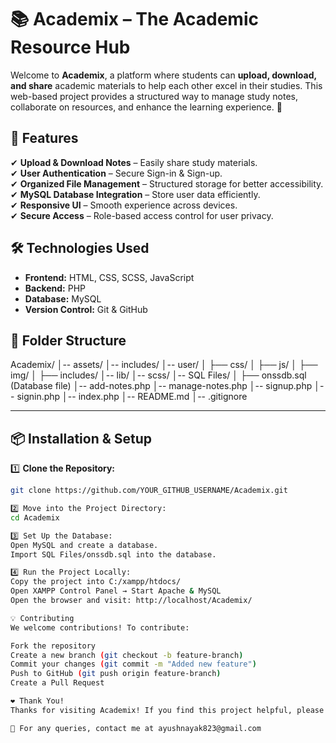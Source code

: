 # 📚 Academix – The Academic Resource Hub

Welcome to **Academix**, a platform where students can **upload, download, and share** academic materials to help each other excel in their studies. This web-based project provides a structured way to manage study notes, collaborate on resources, and enhance the learning experience. 🚀

## 🌟 Features
✔ **Upload & Download Notes** – Easily share study materials.  
✔ **User Authentication** – Secure Sign-in & Sign-up.  
✔ **Organized File Management** – Structured storage for better accessibility.  
✔ **MySQL Database Integration** – Store user data efficiently.  
✔ **Responsive UI** – Smooth experience across devices.  
✔ **Secure Access** – Role-based access control for user privacy.  

## 🛠️ Technologies Used

- **Frontend:** HTML, CSS, SCSS, JavaScript  
- **Backend:** PHP  
- **Database:** MySQL  
- **Version Control:** Git & GitHub  

## 📂 Folder Structure

Academix/ │-- assets/
│-- includes/
│-- user/
│ ├── css/
│ ├── js/
│ ├── img/
│ ├── includes/
│-- lib/
│-- scss/
│-- SQL Files/
│ ├── onssdb.sql (Database file)
│-- add-notes.php
│-- manage-notes.php
│-- signup.php
│-- signin.php
│-- index.php
│-- README.md
│-- .gitignore


---

## 📦 Installation & Setup

1️⃣ **Clone the Repository:**
```sh
git clone https://github.com/YOUR_GITHUB_USERNAME/Academix.git

2️⃣ Move into the Project Directory:
cd Academix

3️⃣ Set Up the Database:
Open MySQL and create a database.
Import SQL Files/onssdb.sql into the database.

4️⃣ Run the Project Locally:
Copy the project into C:/xampp/htdocs/
Open XAMPP Control Panel → Start Apache & MySQL
Open the browser and visit: http://localhost/Academix/

💡 Contributing
We welcome contributions! To contribute:

Fork the repository
Create a new branch (git checkout -b feature-branch)
Commit your changes (git commit -m "Added new feature")
Push to GitHub (git push origin feature-branch)
Create a Pull Request

❤️ Thank You!
Thanks for visiting Academix! If you find this project helpful, please ⭐ star the repository and share it with your friends.

📩 For any queries, contact me at ayushnayak823@gmail.com